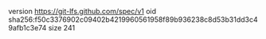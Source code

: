version https://git-lfs.github.com/spec/v1
oid sha256:f50c3376902c09402b4219960561958f89b936238c8d53b31dd3c49afb1c3e74
size 241
